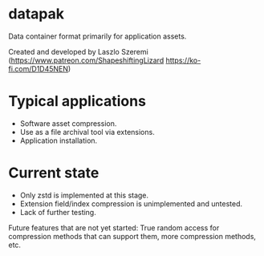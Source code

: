# datapak
Data container format primarily for application assets.

Created and developed by Laszlo Szeremi (https://www.patreon.com/ShapeshiftingLizard https://ko-fi.com/D1D45NEN)

# Typical applications

* Software asset compression.
* Use as a file archival tool via extensions.
* Application installation.

# Current state

* Only zstd is implemented at this stage.
* Extension field/index compression is unimplemented and untested.
* Lack of further testing.

Future features that are not yet started: True random access for compression methods that can support them, more compression methods, etc.
